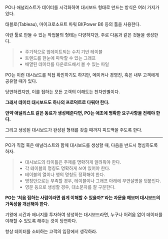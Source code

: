 PO나 애널리스트가 데이터를 시각화하여 대시보드 형태로 만드는 방식은 여러 가지가 있다.

태블로(Tableau), 마이크로소프트 파워 BI(Power BI) 등의 툴을 사용한다.

이런 툴로 만들 수 있는 작업물의 형태는 다양하지만, 주로 다음과 같은 것들을 생성한다.

> - 주기적으로 업데이트되는 수치 기반 테이블
> - 트렌드를 한눈에 파악할 수 있는 그래프
> - 배열된 데이터를 다운로드해서 볼 수 있는 파일

PO는 이런 대시보드를 직접 확인하기도 하지만, 메이커나 경영진, 혹은 내부 고객에게 공유할 때가 있다.

당연하겠지만, 이를 접하는 모든 고객의 이해도는 천차만별이다.

**그래서 데이터 대시보드도 하나의 프로덕트로 다뤄야 한다.**

**만약 애널리스트 같은 동료가 생성해준다면, PO는 애초에 명확한 요구사항을 전해야 한다.**

그리고 생성된 대시보드가 완성된 형태를 갖출 때까지 피드백을 주도록 한다.

---

PO가 직접 혹은 애널리스트와 함께 대시보드를 생성할 때, 다음을 반드시 명심하도록 하자.

> - 대시보드의 타이틀은 주제를 명확하게 알려줘야 한다.
> - 각 테이블의 명칭도 명확하게 쓰여 있어야 한다.
> - 테이블의 열이나 행의 명칭도 정확해야 한다.
> - 명칭만으로는 부족할 경우, 테이블이나 그래프 아래에 부연설명을 덧붙인다.
> - 영문 등으로 생성할 경우, 대소문자를 잘 구분한다.

**PO는 '처음 접하는 사람이라면 쉽게 이해할 수 있을까?'라는 자문을 해보며 대시보드의 가독성을 개선해야 한다.**

기왕에 시간과 에너지를 투자하여 생성하는 대시보드라면, 누구나 어려움 없이 데이터를 이해할 수 있도록 해주는 것이 당연하다.

항상 데이터를 소비하는 고객의 입장에서 생각하라.
